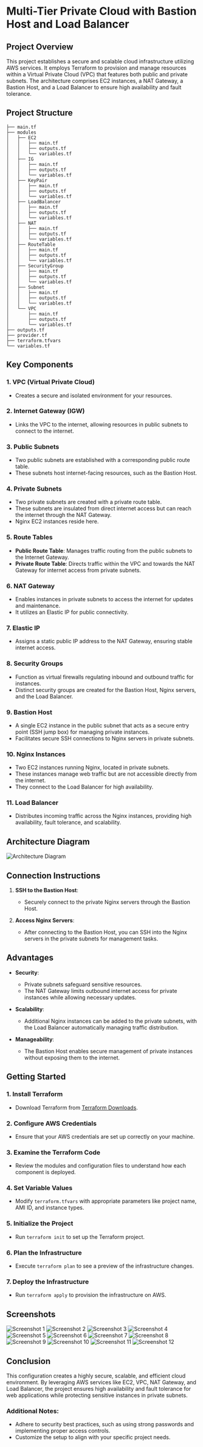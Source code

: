 # Multi-Tier Private Cloud with Bastion Host and Load Balancer

## Project Overview

This project establishes a secure and scalable cloud infrastructure utilizing AWS services. It employs Terraform to provision and manage resources within a Virtual Private Cloud (VPC) that features both public and private subnets. The architecture comprises EC2 instances, a NAT Gateway, a Bastion Host, and a Load Balancer to ensure high availability and fault tolerance.

## Project Structure

```
├── main.tf
├── modules
│   ├── EC2
│   │   ├── main.tf
│   │   ├── outputs.tf
│   │   └── variables.tf
│   ├── IG
│   │   ├── main.tf
│   │   ├── outputs.tf
│   │   └── variables.tf
│   ├── KeyPair
│   │   ├── main.tf
│   │   ├── outputs.tf
│   │   └── variables.tf
│   ├── LoadBalancer
│   │   ├── main.tf
│   │   ├── outputs.tf
│   │   └── variables.tf
│   ├── NAT
│   │   ├── main.tf
│   │   ├── outputs.tf
│   │   └── variables.tf
│   ├── RouteTable
│   │   ├── main.tf
│   │   ├── outputs.tf
│   │   └── variables.tf
│   ├── SecurityGroup
│   │   ├── main.tf
│   │   ├── outputs.tf
│   │   └── variables.tf
│   ├── Subnet
│   │   ├── main.tf
│   │   ├── outputs.tf
│   │   └── variables.tf
│   └── VPC
│       ├── main.tf
│       ├── outputs.tf
│       └── variables.tf
├── outputs.tf
├── provider.tf
├── terraform.tfvars
└── variables.tf
```


## Key Components

### 1. **VPC (Virtual Private Cloud)**
   - Creates a secure and isolated environment for your resources.

### 2. **Internet Gateway (IGW)**
   - Links the VPC to the internet, allowing resources in public subnets to connect to the internet.

### 3. **Public Subnets**
   - Two public subnets are established with a corresponding public route table.
   - These subnets host internet-facing resources, such as the Bastion Host.

### 4. **Private Subnets**
   - Two private subnets are created with a private route table.
   - These subnets are insulated from direct internet access but can reach the internet through the NAT Gateway.
   - Nginx EC2 instances reside here.

### 5. **Route Tables**
   - **Public Route Table**: Manages traffic routing from the public subnets to the Internet Gateway.
   - **Private Route Table**: Directs traffic within the VPC and towards the NAT Gateway for internet access from private subnets.

### 6. **NAT Gateway**
   - Enables instances in private subnets to access the internet for updates and maintenance.
   - It utilizes an Elastic IP for public connectivity.

### 7. **Elastic IP**
   - Assigns a static public IP address to the NAT Gateway, ensuring stable internet access.

### 8. **Security Groups**
   - Function as virtual firewalls regulating inbound and outbound traffic for instances.
   - Distinct security groups are created for the Bastion Host, Nginx servers, and the Load Balancer.

### 9. **Bastion Host**
   - A single EC2 instance in the public subnet that acts as a secure entry point (SSH jump box) for managing private instances.
   - Facilitates secure SSH connections to Nginx servers in private subnets.

### 10. **Nginx Instances**
   - Two EC2 instances running Nginx, located in private subnets.
   - These instances manage web traffic but are not accessible directly from the internet.
   - They connect to the Load Balancer for high availability.

### 11. **Load Balancer**
   - Distributes incoming traffic across the Nginx instances, providing high availability, fault tolerance, and scalability.

## Architecture Diagram

![Architecture Diagram](https://github.com/hadeer-tsu/Multi_Tier_AWS_Cloud_with_Bastion_Host/raw/main/Screenshots/project.jpeg)

## Connection Instructions

1. **SSH to the Bastion Host**: 
   - Securely connect to the private Nginx servers through the Bastion Host.
   
2. **Access Nginx Servers**:
   - After connecting to the Bastion Host, you can SSH into the Nginx servers in the private subnets for management tasks.

## Advantages

- **Security**: 
   - Private subnets safeguard sensitive resources.
   - The NAT Gateway limits outbound internet access for private instances while allowing necessary updates.
   
- **Scalability**:
   - Additional Nginx instances can be added to the private subnets, with the Load Balancer automatically managing traffic distribution.

- **Manageability**:
   - The Bastion Host enables secure management of private instances without exposing them to the internet.

## Getting Started

### 1. **Install Terraform**
   - Download Terraform from [Terraform Downloads](https://www.terraform.io/downloads).

### 2. **Configure AWS Credentials**
   - Ensure that your AWS credentials are set up correctly on your machine.

### 3. **Examine the Terraform Code**
   - Review the modules and configuration files to understand how each component is deployed.

### 4. **Set Variable Values**
   - Modify `terraform.tfvars` with appropriate parameters like project name, AMI ID, and instance types.

### 5. **Initialize the Project**
   - Run `terraform init` to set up the Terraform project.

### 6. **Plan the Infrastructure**
   - Execute `terraform plan` to see a preview of the infrastructure changes.

### 7. **Deploy the Infrastructure**
   - Run `terraform apply` to provision the infrastructure on AWS.

## Screenshots
![Screenshot 1](https://github.com/hadeer-tsu/Multi_Tier_AWS_Cloud_with_Bastion_Host/raw/main/Screenshots/1.png)
![Screenshot 2](https://github.com/hadeer-tsu/Multi_Tier_AWS_Cloud_with_Bastion_Host/raw/main/Screenshots/2.png)
![Screenshot 3](https://github.com/hadeer-tsu/Multi_Tier_AWS_Cloud_with_Bastion_Host/raw/main/Screenshots/3.png)
![Screenshot 4](https://github.com/hadeer-tsu/Multi_Tier_AWS_Cloud_with_Bastion_Host/raw/main/Screenshots/4.png)
![Screenshot 5](https://github.com/hadeer-tsu/Multi_Tier_AWS_Cloud_with_Bastion_Host/raw/main/Screenshots/5.png)
![Screenshot 6](https://github.com/hadeer-tsu/Multi_Tier_AWS_Cloud_with_Bastion_Host/raw/main/Screenshots/6.png)
![Screenshot 7](https://github.com/hadeer-tsu/Multi_Tier_AWS_Cloud_with_Bastion_Host/raw/main/Screenshots/7.png)
![Screenshot 8](https://github.com/hadeer-tsu/Multi_Tier_AWS_Cloud_with_Bastion_Host/raw/main/Screenshots/8.png)
![Screenshot 9](https://github.com/hadeer-tsu/Multi_Tier_AWS_Cloud_with_Bastion_Host/raw/main/Screenshots/9.png)
![Screenshot 10](https://github.com/hadeer-tsu/Multi_Tier_AWS_Cloud_with_Bastion_Host/raw/main/Screenshots/10.png)
![Screenshot 11](https://github.com/hadeer-tsu/Multi_Tier_AWS_Cloud_with_Bastion_Host/raw/main/Screenshots/11.png)
![Screenshot 12](https://github.com/hadeer-tsu/Multi_Tier_AWS_Cloud_with_Bastion_Host/raw/main/Screenshots/12.png)

## Conclusion

This configuration creates a highly secure, scalable, and efficient cloud environment. By leveraging AWS services like EC2, VPC, NAT Gateway, and Load Balancer, the project ensures high availability and fault tolerance for web applications while protecting sensitive instances in private subnets.

### Additional Notes:
- Adhere to security best practices, such as using strong passwords and implementing proper access controls.
- Customize the setup to align with your specific project needs.


